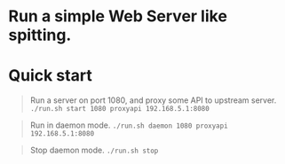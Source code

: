 # Run a simple Web Server like spitting.

# Quick start

> Run a server on port 1080, and proxy some API to upstream server.
`./run.sh start 1080 proxyapi 192.168.5.1:8080`

> Run in daemon mode.
`./run.sh daemon 1080 proxyapi 192.168.5.1:8080`

> Stop daemon mode.
`./run.sh stop`
